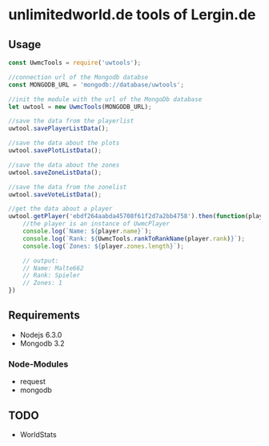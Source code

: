 # unlimitedworld.de tools of Lergin.de

## Usage

``` javascript
const UwmcTools = require('uwtools');

//connection url of the Mongodb databse
const MONGODB_URL = 'mongodb://database/uwtools';

//init the module with the url of the MongoDb database
let uwtool = new UwmcTools(MONGODB_URL);

//save the data from the playerlist
uwtool.savePlayerListData();

//save the data about the plots
uwtool.savePlotListData();

//save the data about the zones
uwtool.saveZoneListData();

//save the data from the zonelist
uwtool.saveVoteListData();

//get the data about a player
uwtool.getPlayer('ebdf264aabda45708f61f2d7a2bb4758').then(function(player){
    //the player is an instance of UwmcPlayer
    console.log(`Name: ${player.name}`);
    console.log(`Rank: ${UwmcTools.rankToRankName(player.rank)}`);
    console.log(`Zones: ${player.zones.length}`);

    // output:
    // Name: Malte662
    // Rank: Spieler
    // Zones: 1
})
```

## Requirements
* Nodejs 6.3.0
* Mongodb 3.2

### Node-Modules
* request
* mongodb


## TODO

* WorldStats
